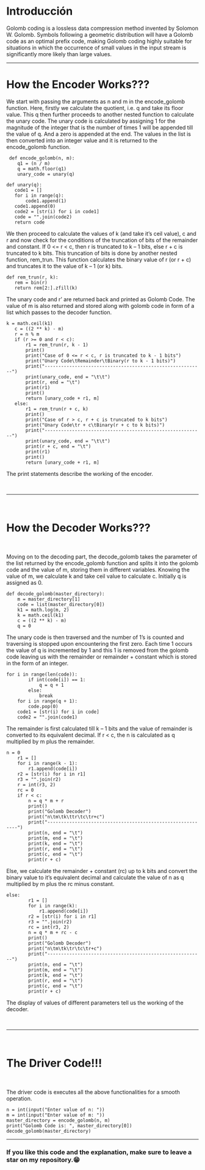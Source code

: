 <h1>Introducción</h1>
Golomb coding is a lossless data compression method invented by Solomon W. Golomb. Symbols following a geometric distribution will have a Golomb code as an optimal prefix code, making Golomb coding highly suitable for situations in which the occurrence of small values in the input stream is significantly more likely than large values.

<hr>
<h1>How the Encoder Works???</h1>

We start with passing the arguments as n and m in the encode_golomb function. Here, firstly we calculate the quotient, i.e. q and take its floor value. This q then further proceeds to another nested function to calculate the unary code. The unary code is calculated by assigning 1 for the magnitude of the integer that is the number of times 1 will be appended till the value of q. And a zero is appended at the end. The values in the list is then converted into an integer value and it is returned to the encode_golomb function.

```<br>
 def encode_golomb(n, m):
    q1 = (n / m)
    q = math.floor(q1)
    unary_code = unary(q)
 ```
 ```<br>
 def unary(q):
    code1 = []
    for i in range(q):
        code1.append(1)
    code1.append(0)
    code2 = [str(i) for i in code1]
    code = "".join(code2)
    return code 
 ```

We then proceed to calculate the values of k (and take it’s ceil value), c and r and now check for the conditions of the truncation of bits of the remainder and constant. 
If 0 <= r < c, then r is truncated to k – 1 bits, else r + c is truncated to k bits. This truncation of bits is done by another nested function, rem_trun.
This function calculates the binary value of r (or r + c) and truncates it to the value of k – 1 (or k) bits. 

 ```<br>
 def rem_trun(r, k):
    rem = bin(r)
    return rem[2:].zfill(k)
 ```

The unary code and r’ are returned back and printed as Golomb Code. The value of m is also returned and stored along with golomb code in form of a list which passes to the decoder function.
 
 ```<br>
k = math.ceil(k1)
    c = ((2 ** k) - m)
    r = n % m
    if (r >= 0 and r < c):
        r1 = rem_trun(r, k - 1)
        print()
        print("Case of 0 <= r < c, r is truncated to k - 1 bits")
        print("Unary Code\tRemainder\tBinary(r to k - 1 bits)")
        print("----------------------------------------------------------")
        print(unary_code, end = "\t\t")
        print(r, end = "\t")
        print(r1)
        print()
        return [unary_code + r1, m]
    else:
        r1 = rem_trun(r + c, k)
        print()
        print("Case of r > c, r + c is truncated to k bits")
        print("Unary Code\tr + c\tBinary(r + c to k bits)")
        print("----------------------------------------------------------")
        print(unary_code, end = "\t\t")
        print(r + c, end = "\t")
        print(r1)
        print()
        return [unary_code + r1, m]
```
The print statements describe the working of the encoder.

<br>
<hr>
<br>
<h1>How the Decoder Works???</h1>
<br>


Moving on to the decoding part, the decode_golomb takes the parameter of the list returned by the encode_golomb function and splits it into the golomb code and the value of m, storing them in different variables. Knowing the value of m, we calculate k and take ceil value to calculate c. Initially q is assigned as 0.

```<br>
def decode_golomb(master_directory):
    m = master_directory[1]
    code = list(master_directory[0])
    k1 = math.log(m, 2)
    k = math.ceil(k1)
    c = ((2 ** k) - m)
    q = 0
```

The unary code is then traversed and the number of 1’s is counted and traversing is stopped upon encountering the first zero. Each time 1 occurs the value of q is incremented by 1 and this 1 is removed from the golomb code leaving us with the remainder or remainder + constant which is stored in the form of an integer.

```<br>
for i in range(len(code)):
        if int(code[i]) == 1:
            q = q + 1
        else:
            break
    for i in range(q + 1):
        code.pop(0)
    code1 = [str(i) for i in code]
    code2 = "".join(code1)
```

The remainder is first calculated till k – 1 bits and the value of remainder is converted to its equivalent decimal. If r < c, the n is calculated as q multiplied by m plus the remainder.

```<br>
n = 0
    r1 = []
    for i in range(k - 1):
        r1.append(code[i])
    r2 = [str(i) for i in r1]
    r3 = "".join(r2)
    r = int(r3, 2)
    rc = 0
    if r < c:
        n = q * m + r
        print()
        print("Golomb Decoder")
        print("n\tm\tk\ttr\tc\tr+c")
        print("-----------------------------------------------------------")
        print(n, end = "\t")
        print(m, end = "\t")
        print(k, end = "\t")
        print(r, end = "\t")
        print(c, end = "\t")
        print(r + c)
```
 

Else, we calculate the remainder + constant (rc) up to k bits and convert the binary value to it’s equivalent decimal and calculate the value of n as q multiplied by m plus the rc minus constant.

```<br>
else:
        r1 = []
        for i in range(k):
            r1.append(code[i])
        r2 = [str(i) for i in r1]
        r3 = "".join(r2)
        rc = int(r3, 2)
        n = q * m + rc - c
        print()
        print("Golomb Decoder")
        print("n\tm\tk\tr\tc\tr+c")
        print("---------------------------------------------------------")
        print(n, end = "\t")
        print(m, end = "\t")
        print(k, end = "\t")
        print(r, end = "\t")
        print(c, end = "\t")
        print(r + c)
```
 
The display of values of different parameters tell us the working of the decoder.

<br>
<hr>
<br>
<h1>The Driver Code!!!</h1>
<br>

The driver code is executes all the above functionalities for a smooth operation.

```<br>
n = int(input("Enter value of n: "))
m = int(input("Enter value of m: "))
master_directory = encode_golomb(n, m)
print("Golomb Code is: ", master_directory[0])
decode_golomb(master_directory)
```

<hr>

<h3>If you like this code and the explanation, make sure to leave a star on my repository.😁</h3>
